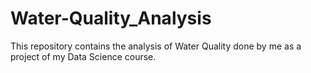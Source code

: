 # Water-Quality_Analysis
This repository contains the analysis of Water Quality done by me as a project of my Data Science course.
